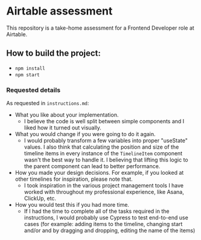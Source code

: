 # Airtable assessment
This repository is a take-home assessment for a Frontend Developer role at Airtable.

## How to build the project:
- `npm install`
- `npm start`

### Requested details
As requested in `instructions.md`:
- What you like about your implementation.
  - I believe the code is well split between simple components and I liked how it turned out visually.
- What you would change if you were going to do it again.
  - I would probably transform a few variables into proper "useState" values. I also think that calculating the position and size of the timeline items in every instance of the `TimelineItem` component wasn't the best way to handle it. I believing that lifting this logic to the parent component can lead to better performance.
- How you made your design decisions. For example, if you looked at other timelines for inspiration, please note that.
  - I took inspiration in the various project management tools I have worked with throughout my professional experience, like Asana, ClickUp, etc.
- How you would test this if you had more time.
  - If I had the time to complete all of the tasks required in the instructions, I would probably use Cypress to test end-to-end use cases (for example: adding items to the timeline, changing start and/or and by dragging and dropping, editing the name of the items)


  
